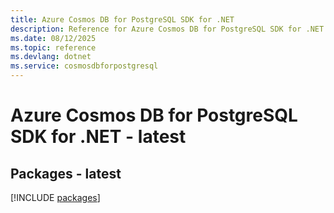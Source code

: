 ```yaml
---
title: Azure Cosmos DB for PostgreSQL SDK for .NET
description: Reference for Azure Cosmos DB for PostgreSQL SDK for .NET
ms.date: 08/12/2025
ms.topic: reference
ms.devlang: dotnet
ms.service: cosmosdbforpostgresql
---
```

# Azure Cosmos DB for PostgreSQL SDK for .NET - latest
## Packages - latest
[!INCLUDE [packages](cosmos-db-for-postgresql-index.md)]
